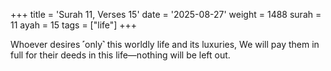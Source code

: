 +++
title = 'Surah 11, Verses 15'
date = '2025-08-27'
weight = 1488
surah = 11
ayah = 15
tags = ["life"]
+++

Whoever desires ˹only˺ this worldly life and its luxuries, We will pay them in full for their deeds in this life—nothing will be left out.